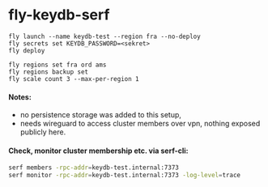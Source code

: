 # fly-keydb-serf

```
fly launch --name keydb-test --region fra --no-deploy
fly secrets set KEYDB_PASSWORD=<sekret>
fly deploy

fly regions set fra ord ams
fly regions backup set
fly scale count 3 --max-per-region 1
```

#### Notes:
- no persistence storage was added to this setup,
- needs wireguard to access cluster members over vpn, nothing exposed publicly here.

#### Check, monitor cluster membership etc. via serf-cli:
```sh
serf members -rpc-addr=keydb-test.internal:7373
serf monitor -rpc-addr=keydb-test.internal:7373 -log-level=trace
```
